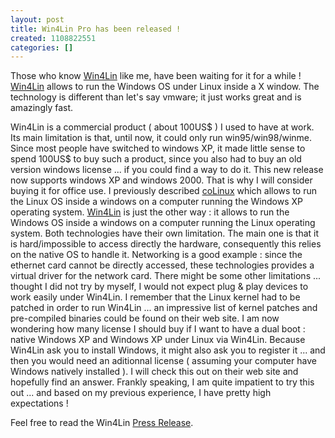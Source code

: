 ```yaml
---
layout: post
title: Win4Lin Pro has been released !
created: 1108822551
categories: []
---
```

Those who know <a href="http://www.win4lin.com">Win4Lin</a> like me, have been waiting for it for a while !
<a href="http://www.win4lin.com">Win4Lin</a> allows to run the Windows OS under Linux inside a X window. The technology is
different than let's say vmware; it just works great and is amazingly fast.
<!--break-->
Win4Lin is a commercial product ( about 100US$ ) I used to have at work. Its main limitation is that, until now, it could only
run win95/win98/winme. Since most people have switched to windows XP, it made little sense to spend 100US$ to buy such a product,
since you also had to buy an old version windows license ... if you could find a way to do it.
This new release now supports windows XP and windows 2000. That is why I will consider buying it for office use.
I previously described <a href="http://www.colinux.org">coLinux</a> which allows to run the Linux OS inside a windows on a computer running the Windows XP operating system. <a href="http://www.win4lin.com">Win4Lin</a> is just the other way : it allows to run the Windows OS inside a windows on a computer running
the Linux operating system.
Both technologies have their own limitation. The main one is that it is hard/impossible to access directly the hardware, consequently this relies on the native OS to handle it. Networking is a good example : since the ethernet card cannot be directly accessed, these technologies provides a virtual driver for the network card. There might be some other limitations ... thought I did not try by myself, I would not expect plug & play devices to work easily under Win4Lin.
I remember that the Linux kernel had to be patched in order to run Win4Lin ... an impressive list of kernel patches and pre-compiled binaries could be found on their web site. I am now wondering how many license I should buy if I want to have a dual boot : native Windows XP and Windows XP under Linux via Win4Lin.
Because Win4Lin ask you to install Windows, it might also ask you to register it ... and then you would need an aditionnal license ( assuming your computer have
Windows natively installed ). I will check this out on their web site and hopefully find an answer.
Frankly speaking, I am quite impatient to try this out ... and based on my previous experience, I have pretty high expectations !

Feel free to read the Win4Lin <a href="http://www.win4lin.com/index.php?option=com_content&task=view&id=105&Itemid=1">Press Release</a>. 
